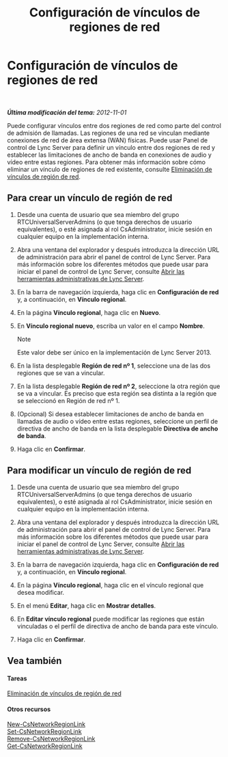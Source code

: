 ﻿---
title: Configuración de vínculos de regiones de red
TOCTitle: Configuración de vínculos de regiones de red
ms:assetid: 952bc93e-e6aa-4539-85c7-2b15f14eb382
ms:mtpsurl: https://technet.microsoft.com/es-es/library/Gg182551(v=OCS.15)
ms:contentKeyID: 48276063
ms.date: 01/07/2017
mtps_version: v=OCS.15
ms.translationtype: HT
---

# Configuración de vínculos de regiones de red

 

_**Última modificación del tema:** 2012-11-01_

Puede configurar vínculos entre dos regiones de red como parte del control de admisión de llamadas. Las regiones de una red se vinculan mediante conexiones de red de área extensa (WAN) físicas. Puede usar Panel de control de Lync Server para definir un vínculo entre dos regiones de red y establecer las limitaciones de ancho de banda en conexiones de audio y vídeo entre estas regiones. Para obtener más información sobre cómo eliminar un vínculo de regiones de red existente, consulte [Eliminación de vínculos de región de red](lync-server-2013-deleting-network-region-links.md).

## Para crear un vínculo de región de red

1.  Desde una cuenta de usuario que sea miembro del grupo RTCUniversalServerAdmins (o que tenga derechos de usuario equivalentes), o esté asignada al rol CsAdministrator, inicie sesión en cualquier equipo en la implementación interna.

2.  Abra una ventana del explorador y después introduzca la dirección URL de administración para abrir el panel de control de Lync Server. Para más información sobre los diferentes métodos que puede usar para iniciar el panel de control de Lync Server, consulte [Abrir las herramientas administrativas de Lync Server](lync-server-2013-open-lync-server-administrative-tools.md).

3.  En la barra de navegación izquierda, haga clic en **Configuración de red** y, a continuación, en **Vínculo regional**.

4.  En la página **Vínculo regional**, haga clic en **Nuevo**.

5.  En **Vínculo regional nuevo**, escriba un valor en el campo **Nombre**.
    

    > [!NOTE]
    > Este valor debe ser único en la implementación de Lync Server 2013.



6.  En la lista desplegable **Región de red nº 1**, seleccione una de las dos regiones que se van a vincular.

7.  En la lista desplegable **Región de red nº 2**, seleccione la otra región que se va a vincular. Es preciso que esta región sea distinta a la región que se seleccionó en Región de red nº 1.

8.  (Opcional) Si desea establecer limitaciones de ancho de banda en llamadas de audio o vídeo entre estas regiones, seleccione un perfil de directiva de ancho de banda en la lista desplegable **Directiva de ancho de banda**.

9.  Haga clic en **Confirmar**.

## Para modificar un vínculo de región de red

1.  Desde una cuenta de usuario que sea miembro del grupo RTCUniversalServerAdmins (o que tenga derechos de usuario equivalentes), o esté asignada al rol CsAdministrator, inicie sesión en cualquier equipo en la implementación interna.

2.  Abra una ventana del explorador y después introduzca la dirección URL de administración para abrir el panel de control de Lync Server. Para más información sobre los diferentes métodos que puede usar para iniciar el panel de control de Lync Server, consulte [Abrir las herramientas administrativas de Lync Server](lync-server-2013-open-lync-server-administrative-tools.md).

3.  En la barra de navegación izquierda, haga clic en **Configuración de red** y, a continuación, en **Vínculo regional**.

4.  En la página **Vínculo regional**, haga clic en el vínculo regional que desea modificar.

5.  En el menú **Editar**, haga clic en **Mostrar detalles**.

6.  En **Editar vínculo regional** puede modificar las regiones que están vinculadas o el perfil de directiva de ancho de banda para este vínculo.

7.  Haga clic en **Confirmar**.

## Vea también

#### Tareas

[Eliminación de vínculos de región de red](lync-server-2013-deleting-network-region-links.md)  

#### Otros recursos

[New-CsNetworkRegionLink](new-csnetworkregionlink.md)  
[Set-CsNetworkRegionLink](set-csnetworkregionlink.md)  
[Remove-CsNetworkRegionLink](remove-csnetworkregionlink.md)  
[Get-CsNetworkRegionLink](get-csnetworkregionlink.md)

